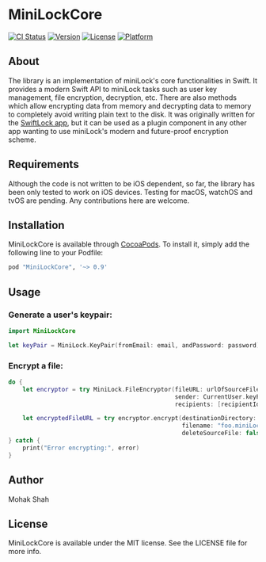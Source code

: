 # MiniLockCore
[![CI Status](http://img.shields.io/travis/mohakshah/MiniLockCore.svg?style=flat)](https://travis-ci.org/mohakshah/MiniLockCore)
[![Version](https://img.shields.io/cocoapods/v/MiniLockCore.svg?style=flat)](http://cocoapods.org/pods/MiniLockCore)
[![License](https://img.shields.io/cocoapods/l/MiniLockCore.svg?style=flat)](http://cocoapods.org/pods/MiniLockCore)
[![Platform](https://img.shields.io/cocoapods/p/MiniLockCore.svg?style=flat)](http://cocoapods.org/pods/MiniLockCore)

## About

The library is an implementation of miniLock's core functionalities in Swift. It provides a modern Swift API to miniLock tasks such as user key management, file encryption, decryption, etc. There are also methods which allow encrypting data from memory and decrypting data to memory to completely avoid writing plain text to the disk. It was originally written for the [SwiftLock app](https://github.com/mohakshah/swiftlock-ios), but it can be used as a plugin component in any other app wanting to use miniLock's modern and future-proof encryption scheme.

## Requirements

Although the code is not written to be iOS dependent, so far, the library has been only tested to work on iOS devices. Testing for macOS, watchOS and tvOS are pending. Any contributions here are welcome.

## Installation

MiniLockCore is available through [CocoaPods](http://cocoapods.org). To install
it, simply add the following line to your Podfile:

```ruby
pod "MiniLockCore", '~> 0.9'
```

## Usage

### Generate a user's keypair:
```swift
import MiniLockCore

let keyPair = MiniLock.KeyPair(fromEmail: email, andPassword: password)!
```

### Encrypt a file:
```swift
do {
    let encryptor = try MiniLock.FileEncryptor(fileURL: urlOfSourceFile,
                                               sender: CurrentUser.keyPair!,
                                               recipients: [recipientId1, recipientId2] )

    let encryptedFileURL = try encryptor.encrypt(destinationDirectory: urlOfDestinationDirectory,
                                                 filename: "foo.miniLock",
                                                 deleteSourceFile: false)
} catch {
    print("Error encrypting:", error)
}
```

## Author

Mohak Shah

## License

MiniLockCore is available under the MIT license. See the LICENSE file for more info.
